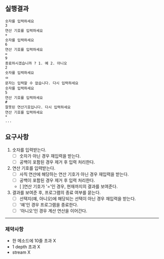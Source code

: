## 실행결과

```
숫자를 입력하세요
3 
연산 기호를 입력하세요
+
숫자를 입력하세요
6 
연산 기호를 입력하세요
=
9
종료하시겠습니까 ? 1. 예 2. 아니오
2
숫자를 입력하세요
ㅁ
문자는 입력할 수 없습니다. 다시 입력하세요
숫자를 입력하세요
5
연산 기호를 입력하세요
#
잘못된 연산기호입니다. 다시 입력하세요
연산 기호를 입력하세요
*
...
```

## 요구사항
1. 숫자를 입력받는다.
   - [ ] 숫자가 아닌 경우 재입력을 받는다.
   - [ ] 공백이 포함된 경우 제거 후 입력 처리한다.
2. 연산 기호를 입력받는다.
   - [ ] 사칙 연산에 해당하는 연산 기호가 아닌 경우 재입력을 받는다.
   - [ ] 공백이 포함된 경우 제거 후 입력 처리한다.
   - [ ]연산 기호가 '='인 경우, 현재까지의 결과를 보여준다.
3. 결과를 보여준 후, 프로그램의 종료 여부를 묻는다.
   - [ ] 선택지(예, 아니오)에 해당되는 선택이 아닌 경우 재입력을 받는다.
   - [ ] '예'인 경우 프로그램을 종료한다.
   - [ ] '아니오'인 경우 계산 연산을 이어간다.

---
### 제약사항
- 한 메소드에 10줄 초과 X <br>
- 1 depth 초과 X <br>
- stream X
